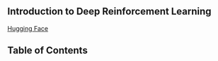 ## Introduction to Deep Reinforcement Learning 


[Hugging Face](https://huggingface.co/learn/deep-rl-course/en/unit1/introduction)



## Table of Contents

